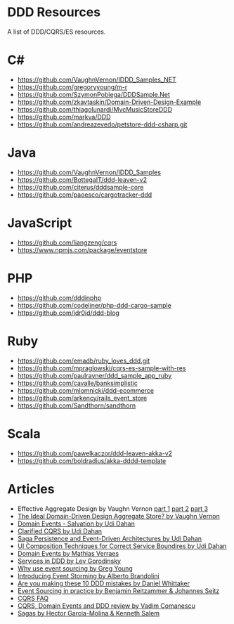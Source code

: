 DDD Resources
=============

A list of DDD/CQRS/ES resources.

C#
==

* https://github.com/VaughnVernon/IDDD_Samples_NET
* https://github.com/gregoryyoung/m-r
* https://github.com/SzymonPobiega/DDDSample.Net
* https://github.com/zkavtaskin/Domain-Driven-Design-Example
* https://github.com/thiagolunardi/MvcMusicStoreDDD
* https://github.com/markva/DDD
* https://github.com/andreazevedo/petstore-ddd-csharp.git

Java
====

* https://github.com/VaughnVernon/IDDD_Samples
* https://github.com/BottegaIT/ddd-leaven-v2
* https://github.com/citerus/dddsample-core
* https://github.com/paoesco/cargotracker-ddd

JavaScript
==========

* https://github.com/liangzeng/cqrs
* https://www.npmjs.com/package/eventstore

PHP
===

* https://github.com/dddinphp
* https://github.com/codeliner/php-ddd-cargo-sample
* https://github.com/idr0id/ddd-blog

Ruby
====

* https://github.com/emadb/ruby_loves_ddd.git
* https://github.com/mpraglowski/cqrs-es-sample-with-res
* https://github.com/paulrayner/ddd_sample_app_ruby
* https://github.com/cavalle/banksimplistic
* https://github.com/mlomnicki/ddd-ecommerce
* https://github.com/arkency/rails_event_store
* https://github.com/Sandthorn/sandthorn

Scala
=====

* https://github.com/pawelkaczor/ddd-leaven-akka-v2
* https://github.com/boldradius/akka-dddd-template

Articles
========

* Effective Aggregate Design by Vaughn Vernon
  [part 1](http://dddcommunity.org/wp-content/uploads/files/pdf_articles/Vernon_2011_1.pdf)
  [part 2](http://dddcommunity.org/wp-content/uploads/files/pdf_articles/Vernon_2011_2.pdf)
  [part 3](http://dddcommunity.org/wp-content/uploads/files/pdf_articles/Vernon_2011_3.pdf)
* [The Ideal Domain-Driven Design Aggregate Store? by Vaughn Vernon](https://vaughnvernon.co/?p=942)
* [Domain Events - Salvation by Udi Dahan](http://udidahan.com/2009/06/14/domain-events-salvation/)
* [Clarified CQRS by Udi Dahan](http://udidahan.com/2009/12/09/clarified-cqrs/)
* [Saga Persistence and Event-Driven Architectures by Udi Dahan](http://udidahan.com/2009/04/20/saga-persistence-and-event-driven-architectures/)
* [UI Composition Techniques for Correct Service Boundires by Udi Dahan](http://udidahan.com/2012/06/23/ui-composition-techniques-for-correct-service-boundaries/)
* [Domain Events by Mathias Verraes](http://verraes.net/2014/11/domain-events/)
* [Services in DDD by Lev Gorodinsky](http://gorodinski.com/blog/2012/04/14/services-in-domain-driven-design-ddd/)
* [Why use event sourcing by Greg Young](http://codebetter.com/gregyoung/2010/02/20/why-use-event-sourcing/)
* [Introducing Event Storming by Alberto Brandolini](http://ziobrando.blogspot.com/2013/11/introducing-event-storming.html)
* [Are you making these 10 DDD mistakes by Daniel Whittaker](http://danielwhittaker.me/2015/07/05/are-you-making-these-10-ddd-mistakes/)
* [Event Sourcing in practice by Benjamin Reitzammer & Johannes Seitz](http://ookami86.github.io/event-sourcing-in-practice/)
* [CQRS FAQ](http://cqrs.nu/Faq)
* [CQRS, Domain Events and DDD review by Vadim Comanescu](http://vadimcomanescu.net/2012/06/26/cqrs-domain-events-and-ddd-review/)
* [Sagas by Hector Garcia-Molina & Kenneth Salem](http://www.cs.cornell.edu/andru/cs711/2002fa/reading/sagas.pdf)
